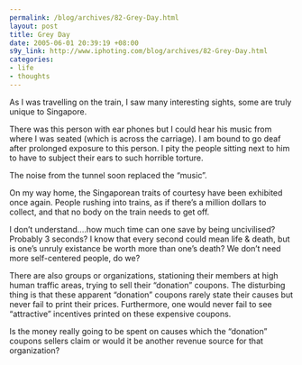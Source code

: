 ```yaml
--- 
permalink: /blog/archives/82-Grey-Day.html
layout: post
title: Grey Day
date: 2005-06-01 20:39:19 +08:00
s9y_link: http://www.iphoting.com/blog/archives/82-Grey-Day.html
categories: 
- life
- thoughts
---
```

<p class="whiteline"><p>As I was travelling on the train, I saw many interesting sights, some are truly unique to Singapore.</p>
</p><p class="whiteline"><p>There was this person with ear phones but I could hear his music from where I was seated (which is across the carriage). I am bound to go deaf after prolonged exposure to this person. I pity the people sitting next to him to have to subject their ears to such horrible torture.</p>
</p><p class="whiteline"><p>The noise from the tunnel soon replaced the &#8220;music&#8221;.</p>
</p><p class="whiteline"><p>On my way home, the Singaporean traits of courtesy have been exhibited once again. People rushing into trains, as if there&#8217;s a million dollars to collect, and that no body on the train needs to get off.</p>
</p><p class="whiteline"><p>I don&#8217;t understand....how much time can one save by being uncivilised? Probably 3 seconds? I know that every second could mean life &amp; death, but is one&#8217;s unruly existance be worth more than one&#8217;s death? We don&#8217;t need more self-centered people, do we?</p>
</p><p class="whiteline"><p>There are also groups or organizations, stationing their members at high human traffic areas, trying to sell their &#8220;donation&#8221; coupons. The disturbing thing is that these apparent &#8220;donation&#8221; coupons rarely state their causes but never fail to print their prices. Furthermore, one would never fail to see &#8220;attractive&#8221; incentives printed on these expensive coupons.</p>
</p><p class="break"><p>Is the money really going to be spent on causes which the &#8220;donation&#8221; coupons sellers claim or would it be another revenue source for that organization?</p></p>
